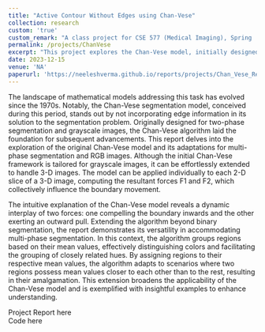 ```yaml
---
title: "Active Contour Without Edges using Chan-Vese"
collection: research
custom: 'true'
custom_remark: "A class project for CSE 577 (Medical Imaging), Spring '23, Stony Brook University"
permalink: /projects/ChanVese
excerpt: "This project explores the Chan-Vese model, initially designed for two-phase segmentation and grayscale images in the 1970s. It highlights the model's adaptability to handle 3-D images and its extension to multi-phase segmentation, demonstrating its dynamic forces for boundary movement and showcasing its efficacy through practical examples."
date: 2023-12-15
venue: 'NA'
paperurl: 'https://neeleshverma.github.io/reports/projects/Chan_Vese_Report.pdf'
---
```


<style>

/* Style the counter cards */
.card {
<!--   box-shadow: 0 4px 8px 0 rgba(0, 0, 0, 0.2); /* this adds the "card" effect */ -->
  padding: 16px;
<!--   text-align: center; -->
<!--   background-color: #f1f1f1; -->
}

a:link {
  text-decoration: none;
}
</style>

The landscape of mathematical models addressing this task has evolved since the 1970s. Notably, the Chan-Vese segmentation model, conceived during this period, stands out by not incorporating edge information in its solution to the segmentation problem. Originally designed for two-phase segmentation and grayscale images, the Chan-Vese algorithm laid the foundation for subsequent advancements. This report delves into the exploration of the original Chan-Vese model and its adaptations for multi-phase segmentation and RGB images. Although the initial Chan-Vese framework is tailored for grayscale images, it can be effortlessly extended to handle 3-D images. The model can be applied individually to each 2-D slice of a 3-D image, computing the resultant forces F1 and F2, which collectively influence the boundary movement.  

The intuitive explanation of the Chan-Vese model reveals a dynamic interplay of two forces: one compelling the boundary inwards and the other exerting an outward pull. Extending the algorithm beyond binary segmentation, the report demonstrates its versatility in accommodating multi-phase segmentation. In this context, the algorithm groups regions based on their mean values, effectively distinguishing colors and facilitating the grouping of closely related hues. By assigning regions to their respective mean values, the algorithm adapts to scenarios where two regions possess mean values closer to each other than to the rest, resulting in their amalgamation. This extension broadens the applicability of the Chan-Vese model and is exemplified with insightful examples to enhance understanding.

Project Report [here](https://neeleshverma.github.io/reports/projects/Chan_Vese_Report.pdf)  
Code [here](https://github.com/neeleshverma/ChanVeseEvolved)